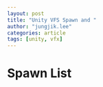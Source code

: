 ```yaml
---
layout: post
title: "Unity VFS Spawn and "
author: "jungjik.lee"
categories: article
tags: [unity, vfx]
---
```


# Spawn List


